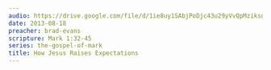 ```yaml
---
audio: https://drive.google.com/file/d/1ie8uy1SAbjPoDjc43u29yVvQpMziksg_/view
date: 2013-08-18
preacher: brad-evans
scripture: Mark 1:32-45
series: the-gospel-of-mark
title: How Jesus Raises Expectations
---
```


